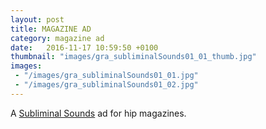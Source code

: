 ```yaml
---
layout: post
title: MAGAZINE AD
category: magazine ad
date:   2016-11-17 10:59:50 +0100
thumbnail: "images/gra_subliminalSounds01_01_thumb.jpg"
images:
 - "/images/gra_subliminalSounds01_01.jpg"
 - "/images/gra_subliminalSounds01_02.jpg"
---
```


A <a href="http://www.subliminalsounds.se/">Subliminal Sounds</a> ad for hip magazines.

